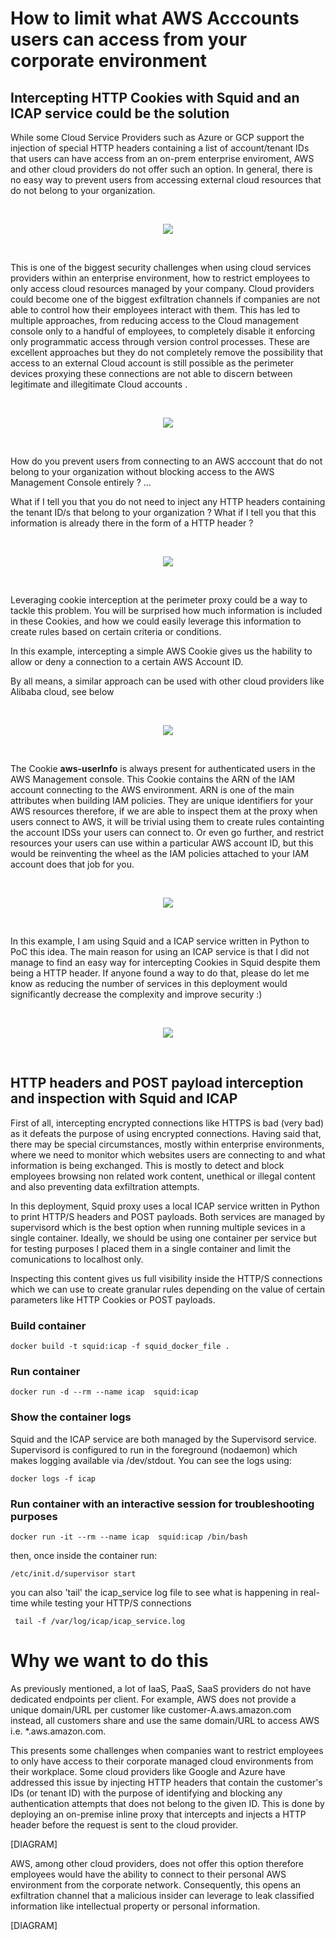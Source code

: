 
# How to limit what AWS Acccounts users can access from your corporate environment #

## Intercepting HTTP Cookies with Squid and an ICAP service could be the solution ##

While some Cloud Service Providers such as Azure or GCP support the injection of special HTTP headers containing a list of account/tenant IDs that users can have access from an on-prem enterprise enviroment, AWS and other cloud providers do not offer such an option. In general, there is no easy way to prevent users from accessing external cloud resources that do not belong to your organization. 

<br />
<p align="center"><img src="https://github.com/hiperesfera/icap_service/blob/main/data/picture3.png?raw=true"/></p>
<br />

This is one of the biggest security challenges when using cloud services providers within an enterprise environment, how to restrict employees to only access cloud resources managed by your company. Cloud providers could become one of the biggest exfiltration channels if companies are not able to control how their  employees interact with them. This has led to multiple approaches, from reducing access to the Cloud management console only to a handful of employees, to completely disable it enforcing only programmatic access through version control processes. These are excellent approaches but they do not completely remove the possibility that access to an external Cloud account is still possible as the perimeter devices proxying these connections are not able to discern between legitimate and illegitimate Cloud accounts .

<br />
<p align="center"><img src="https://github.com/hiperesfera/icap_service/blob/main/data/picture1.png?raw=true"/></p>
<br />

How do you prevent users from connecting to an AWS acccount that do not belong to your organization without blocking access to the AWS Management Console entirely ? ...

What if I tell you that you do not need to inject any HTTP headers containing the tenant ID/s that belong to your organization ?
What if I tell you that this information is already there  in the form of a HTTP header ? 

<br />
<p align="center"><img src="https://github.com/hiperesfera/icap_service/blob/main/data/picture2.png"/></p>
<br />

Leveraging cookie interception at the perimeter proxy could be a way to tackle this problem. You will be surprised how much information is included in these Cookies, and how we could easily leverage this information to create rules based on certain criteria or conditions.

In this example, intercepting a simple AWS Cookie gives us the hability to allow or deny a connection to a certain AWS Account ID. 

By all means, a similar approach can be used with other cloud providers like Alibaba cloud, see below

<br />
<p align="center"><img src="https://github.com/hiperesfera/icap_service/blob/main/data/picture7.png"/></p>
<br />


The Cookie **aws-userInfo** is always present for authenticated users in the AWS Management console. This Cookie contains the ARN of the IAM account connecting to the AWS environment. ARN is one of the main attributes when building IAM policies. They are unique identifiers for your AWS resources therefore, if we are able to inspect them at the proxy when users connect to AWS, it will be trivial using them to create rules containting the account IDSs your users can connect to. Or even go further, and restrict resources your users can use within a particular AWS account ID, but this would be reinventing the wheel as the IAM policies attached to your IAM account does that job for you.

<br />
<p align="center"><img src="https://github.com/hiperesfera/icap_service/blob/main/data/picture4.png"/></p>
<br />

In this example, I am using Squid and a ICAP service written in Python to PoC this idea. The main reason for using an ICAP service is that I did not manage to find an easy way for intercepting Cookies in Squid despite them being a HTTP header. If anyone found a way to do that, please do let me know as reducing the number of services in this deployment would significantly decrease the complexity and improve security :)

<br />
<p align="center"><img src="https://github.com/hiperesfera/icap_service/blob/main/data/picture5.png"/></p>
<br />











## HTTP headers and POST payload interception and inspection with Squid and ICAP ##

First of all, intercepting encrypted connections like HTTPS is bad (very bad) as it defeats the purpose of using encrypted connections. Having said that, there may be special circumstances, mostly within enterprise environments, where we need to monitor which websites users are connecting to and what information is being exchanged. This is mostly to detect and block employees browsing non related work content, unethical or illegal content and also preventing data exfiltration attempts.

In this deployment, Squid proxy uses a local ICAP service written in Python to print HTTP/S headers and POST payloads. Both services are managed by supervisord which is the best option when running multiple sevices in a single container. Ideally, we should be using one container per service but for testing purposes I placed them in a single container and limit the comunications to localhost only. 

Inspecting this content gives us full visibility inside the HTTP/S connections which we can use to create granular rules depending on the value of certain parameters like HTTP Cookies or POST payloads. 


### Build container ###
`docker build -t squid:icap -f squid_docker_file .`

### Run container ###
`docker run -d --rm --name icap  squid:icap`

### Show the container logs ###
Squid and the ICAP service are both managed by the Supervisord service. Supervisord is configured to run in the foreground (nodaemon) which makes logging available via /dev/stdout. You can see the logs using:

`docker logs -f icap`


### Run container with an interactive session for troubleshooting purposes ###
`docker run -it --rm --name icap  squid:icap /bin/bash`

then, once inside the container run:

`/etc/init.d/supervisor start`

you can also 'tail' the icap_service log file to see what is happening in real-time while testing your HTTP/S connections

` tail -f /var/log/icap/icap_service.log`


# Why we want to do this #

As previously mentioned, a lot of IaaS, PaaS, SaaS providers do not have dedicated endpoints per client. For example, AWS does not provide a unique domain/URL per customer like customer-A.aws.amazon.com instead, all customers share and use the same domain/URL to access AWS i.e. *.aws.amazon.com. 

This presents some challenges when companies want to restrict employees to only have access to their corporate managed cloud environments from their workplace. Some cloud providers like Google and Azure have addressed this issue by injecting HTTP headers that contain the customer's IDs (or tenant ID) with the purpose of identifying and blocking any authentication attempts that does not belong to the given ID. This is done by deploying an on-premise inline proxy that intercepts and injects a HTTP header before the request is sent to the cloud provider. 

[DIAGRAM]


AWS, among other cloud providers, does not offer this option therefore employees would have the ability to connect to their personal AWS environment from the corporate network. Consequently, this opens an exfiltration channel that a malicious insider can leverage to leak classified information like intellectual property or personal information.


[DIAGRAM]


